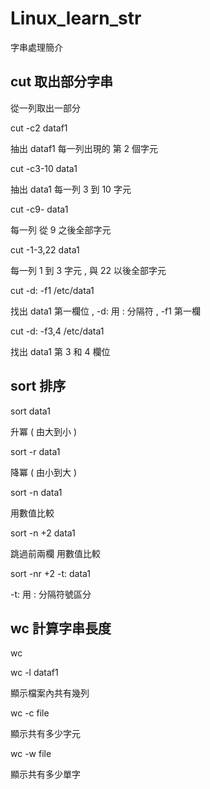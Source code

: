 # Linux_learn_str
字串處理簡介

cut 取出部分字串
---

從一列取出一部分

cut -c2 dataf1

抽出 dataf1 每一列出現的 第 2 個字元

cut -c3-10 data1

抽出 data1 每一列 3 到 10 字元

cut -c9- data1

每一列 從 9 之後全部字元

cut -1-3,22 data1

每一列 1 到 3 字元 , 與 22 以後全部字元 

cut -d: -f1 /etc/data1

找出 data1 第一欄位 , -d: 用 : 分隔符 , -f1 第一欄

cut -d: -f3,4 /etc/data1

找出 data1 第 3 和 4 欄位

sort 排序
---

sort data1

升冪 ( 由大到小 )

sort -r data1 

降冪 ( 由小到大 )

sort -n data1

用數值比較

sort -n +2 data1

跳過前兩欄 用數值比較

sort -nr +2 -t: data1

-t: 用 : 分隔符號區分

wc 計算字串長度
---

wc

wc -l dataf1

顯示檔案內共有幾列

wc -c file

顯示共有多少字元

wc -w file

顯示共有多少單字

